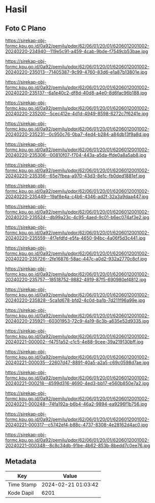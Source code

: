 # Hasil

## Foto C Plano

https://sirekap-obj-formc.kpu.go.id/0a92/pemilu/pdpr/62/06/01/20/01/6206012001002-20240220-234940--119e5c91-a459-4cab-9bde-f7549cb53bae.jpg

https://sirekap-obj-formc.kpu.go.id/0a92/pemilu/pdpr/62/06/01/20/01/6206012001002-20240220-235013--71405387-9c99-4760-83d6-e1a87b13801e.jpg

https://sirekap-obj-formc.kpu.go.id/0a92/pemilu/pdpr/62/06/01/20/01/6206012001002-20240220-235137--6a1e40c2-df8d-40d8-a4e0-8d6fac96b188.jpg

https://sirekap-obj-formc.kpu.go.id/0a92/pemilu/pdpr/62/06/01/20/01/6206012001002-20240220-235200--5cec412e-4d1d-4949-8598-6272c7f6241e.jpg

https://sirekap-obj-formc.kpu.go.id/0a92/pemilu/pdpr/62/06/01/20/01/6206012001002-20240220-235231--0c950c76-0ba7-4ed4-b284-a84db13f9a8d.jpg

https://sirekap-obj-formc.kpu.go.id/0a92/pemilu/pdpr/62/06/01/20/01/6206012001002-20240220-235306--00810f07-f704-443a-a5da-ffde0a8a5ab8.jpg

https://sirekap-obj-formc.kpu.go.id/0a92/pemilu/pdpr/62/06/01/20/01/6206012001002-20240220-235356--65e7fbea-a970-43d3-8e1c-fb0ded1881ef.jpg

https://sirekap-obj-formc.kpu.go.id/0a92/pemilu/pdpr/62/06/01/20/01/6206012001002-20240220-235449--19af8e4a-c4b6-4346-ad2f-32a3a9daa447.jpg

https://sirekap-obj-formc.kpu.go.id/0a92/pemilu/pdpr/62/06/01/20/01/6206012001002-20240220-235524--db99a23c-4c95-4aed-9c01-b6ec074af3e2.jpg

https://sirekap-obj-formc.kpu.go.id/0a92/pemilu/pdpr/62/06/01/20/01/6206012001002-20240220-235559--4f7efdfd-e5fa-4650-94bc-4a06f5d3c441.jpg

https://sirekap-obj-formc.kpu.go.id/0a92/pemilu/pdpr/62/06/01/20/01/6206012001002-20240220-235726--2fe16876-58ac-447c-a0d2-932a2770c8cf.jpg

https://sirekap-obj-formc.kpu.go.id/0a92/pemilu/pdpr/62/06/01/20/01/6206012001002-20240220-235757--18518752-9882-4919-87f5-690980ef4812.jpg

https://sirekap-obj-formc.kpu.go.id/0a92/pemilu/pdpr/62/06/01/20/01/6206012001002-20240220-235828--5ca1d678-bfd2-4c0d-ba1b-7d211f96a99e.jpg

https://sirekap-obj-formc.kpu.go.id/0a92/pemilu/pdpr/62/06/01/20/01/6206012001002-20240220-235921--60301953-72c9-4a19-8c3b-a635e52d9335.jpg

https://sirekap-obj-formc.kpu.go.id/0a92/pemilu/pdpr/62/06/01/20/01/6206012001002-20240221-000002--f4751a52-c1c5-4e88-9cee-39a219130bff.jpg

https://sirekap-obj-formc.kpu.go.id/0a92/pemilu/pdpr/62/06/01/20/01/6206012001002-20240221-000035--22607d47-8891-40a5-a2a5-c69c0598d7ae.jpg

https://sirekap-obj-formc.kpu.go.id/0a92/pemilu/pdpr/62/06/01/20/01/6206012001002-20240221-000218--4599d316-4690-4ed3-bb17-e560b850e7a2.jpg

https://sirekap-obj-formc.kpu.go.id/0a92/pemilu/pdpr/62/06/01/20/01/6206012001002-20240221-000248--74fa192a-b6b4-46a2-9894-ea9296f1b756.jpg

https://sirekap-obj-formc.kpu.go.id/0a92/pemilu/pdpr/62/06/01/20/01/6206012001002-20240221-000317--c5742ef4-b88c-4737-8308-4e28162d4ac0.jpg

https://sirekap-obj-formc.kpu.go.id/0a92/pemilu/pdpr/62/06/01/20/01/6206012001002-20240221-000348--8c8c34db-91be-4b62-853b-8bedd7c0ee76.jpg


## Metadata

| Key        | Value               |
| ---------- | ------------------- |
| Time Stamp | 2024-02-21 01:03:42 |
| Kode Dapil | 6201                |



